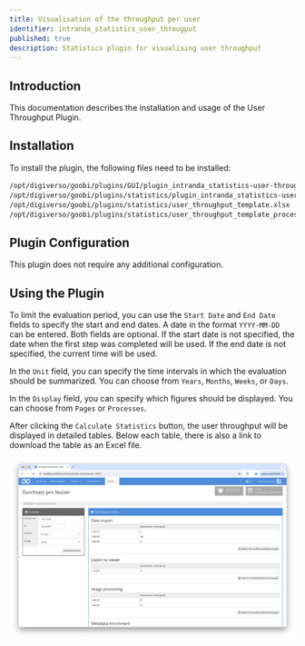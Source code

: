 ```yaml
---
title: Visualisation of the throughput per user
identifier: intranda_statistics_user_througput
published: true
description: Statistics plugin for visualising user throughput
---
```

## Introduction
This documentation describes the installation and usage of the User Throughput Plugin.

## Installation
To install the plugin, the following files need to be installed:

```bash
/opt/digiverso/goobi/plugins/GUI/plugin_intranda_statistics-user-throughput-GUI.jar
/opt/digiverso/goobi/plugins/statistics/plugin_intranda_statistics-user-throughput.jar
/opt/digiverso/goobi/plugins/statistics/user_throughput_template.xlsx
/opt/digiverso/goobi/plugins/statistics/user_throughput_template_process.xlsx
```
## Plugin Configuration

This plugin does not require any additional configuration.

## Using the Plugin

To limit the evaluation period, you can use the `Start Date` and `End Date` fields to specify the start and end dates. A date in the format `YYYY-MM-DD` can be entered. Both fields are optional. If the start date is not specified, the date when the first step was completed will be used. If the end date is not specified, the current time will be used.

In the `Unit` field, you can specify the time intervals in which the evaluation should be summarized. You can choose from `Years`, `Months`, `Weeks`, or `Days`.

In the `Display` field, you can specify which figures should be displayed. You can choose from `Pages` or `Processes`.

After clicking the `Calculate Statistics` button, the user throughput will be displayed in detailed tables. Below each table, there is also a link to download the table as an Excel file.

![Screenshot of the statistik Plugin](screen1_en.png)